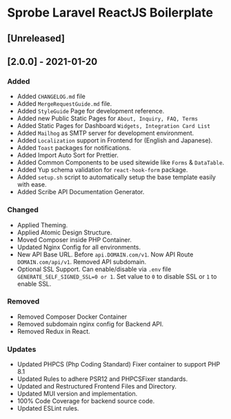 # Sprobe Laravel ReactJS Boilerplate

## [Unreleased]

## [2.0.0] - 2021-01-20
### Added
- Added `CHANGELOG.md` file
- Added `MergeRequestGuide.md` file.
- Added `StyleGuide` Page for development reference.
- Added new Public Static Pages for `About, Inquiry, FAQ, Terms`
- Added Static Pages for Dashboard `Widgets, Integration Card List`
- Added `Mailhog` as SMTP server for development environment.
- Added `Localization` support in Frontend for (English and Japanese).
- Added `Toast` packages for notifications.
- Added Import Auto Sort for Prettier.
- Added Common Components to be used sitewide like `Forms` & `DataTable`.
- Added Yup schema validation for `react-hook-form` package.
- Added `setup.sh` script to automatically setup the base template easily with ease.
- Added Scribe API Documentation Generator.

### Changed
- Applied Theming.
- Applied Atomic Design Structure.
- Moved Composer inside PHP Container.
- Updated Nginx Config for all environments.
- New API Base URL. Before `api.DOMAIN.com/v1`. Now API Route `DOMAIN.com/api/v1`. Removed API subdomain.
- Optional SSL Support. Can enable/disable via `.env` file `GENERATE_SELF_SIGNED_SSL=0 or 1`. Set value to `0` to disable SSL or `1` to enable SSL.

### Removed
- Removed Composer Docker Container
- Removed subdomain nginx config for Backend API.
- Removed Redux in React.

### Updates
- Updated PHPCS (Php Coding Standard) Fixer container to support PHP 8.1
- Updated Rules to adhere PSR12 and PHPCSFixer standards.
- Updated and Restructured Frontend Files and Directory.
- Updated MUI version and implementation.
- 100% Code Coverage for backend source code.
- Updated ESLint rules.
